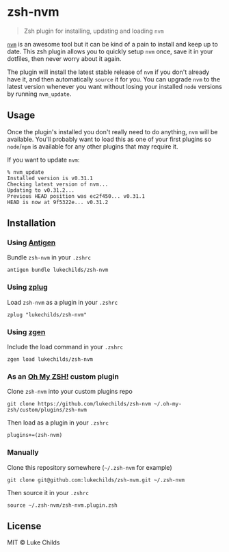 # zsh-nvm

> Zsh plugin for installing, updating and loading `nvm`

[`nvm`](https://github.com/creationix/nvm) is an awesome tool but it can be kind of a pain to install and keep up to date. This zsh plugin allows you to quickly setup `nvm` once, save it in your dotfiles, then never worry about it again.

The plugin will install the latest stable release of `nvm` if you don't already have it, and then automatically `source` it for you. You can upgrade `nvm` to the latest version whenever you want without losing your installed `node` versions by running `nvm_update`.

## Usage

Once the plugin's installed you don't really need to do anything, `nvm` will be available. You'll probably want to load this as one of your first plugins so `node`/`npm` is available for any other plugins that may require it.

If you want to update `nvm`:

```shell
% nvm_update
Installed version is v0.31.1
Checking latest version of nvm...
Updating to v0.31.2...
Previous HEAD position was ec2f450... v0.31.1
HEAD is now at 9f5322e... v0.31.2
```

## Installation

### Using [Antigen](https://github.com/zsh-users/antigen)

Bundle `zsh-nvm` in your `.zshrc`

```shell
antigen bundle lukechilds/zsh-nvm
```

### Using [zplug](https://github.com/b4b4r07/zplug)
Load `zsh-nvm` as a plugin in your `.zshrc`

```shell
zplug "lukechilds/zsh-nvm"

```
### Using [zgen](https://github.com/tarjoilija/zgen)

Include the load command in your `.zshrc`

```shell
zgen load lukechilds/zsh-nvm
```

### As an [Oh My ZSH!](https://github.com/robbyrussell/oh-my-zsh) custom plugin

Clone `zsh-nvm` into your custom plugins repo

```shell
git clone https://github.com/lukechilds/zsh-nvm ~/.oh-my-zsh/custom/plugins/zsh-nvm
```
Then load as a plugin in your `.zshrc`

```shell
plugins+=(zsh-nvm)
```

### Manually
Clone this repository somewhere (`~/.zsh-nvm` for example)

```shell
git clone git@github.com:lukechilds/zsh-nvm.git ~/.zsh-nvm
```
Then source it in your `.zshrc`

```shell
source ~/.zsh-nvm/zsh-nvm.plugin.zsh
```

## License

MIT © Luke Childs

